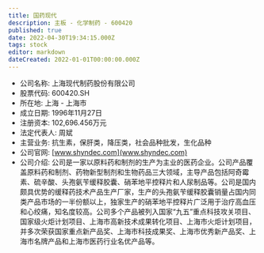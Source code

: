 ```yaml
---
title: 国药现代
description: 主板 - 化学制药 - 600420
published: true
date: 2022-04-30T19:34:15.000Z
tags: stock
editor: markdown
dateCreated: 2022-01-01T00:00:00.000Z
---
```


- 公司名称: 上海现代制药股份有限公司
- 股票代码: 600420.SH
- 所在地: 上海 - 上海市
- 成立日期: 1996年11月27日
- 注册资本: 102,696.456万元
- 法定代表人: 周斌
- 主营业务: 抗生素，保肝类，降压类，社会品种批发，生化品种
- 公司官网: [www.shyndec.com](www.shyndec.com)
- 公司介绍: 公司是一家以原料药和制剂的生产为主业的医药企业。公司产品覆盖原料药和制剂、药物新型制剂和生物药品三大领域，主导产品包括阿奇霉素、硫辛酸、头孢氨苄缓释胶囊、硝苯地平控释片和人尿制品等。公司是国内颇具优势的缓释药技术产品生产厂家，生产的头孢氨苄缓释胶囊销量占国内同类产品市场的一半份额以上，独家生产的硝苯地平控释片广泛用于治疗高血压和心绞痛，知名度较高。公司多个产品被列入国家“九五”重点科技攻关项目、国家级火炬计划项目、上海市高新技术成果转化项目、上海市火炬计划项目，并多次荣获国家重点新产品奖、上海市科技成果奖、上海市优秀新产品奖、上海市名牌产品和上海市医药行业名优产品等。


